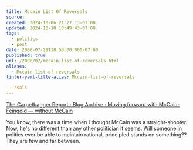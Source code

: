 ```yaml
---
title: Mccain List Of Reversals
source: 
created: 2024-10-06 21:27:13-07:00
updated: 2024-10-10 10:49:43-07:00
tags:
  - politics
  - post
date: 2006-07-29T18:50:00.000-07:00
published: true
url: /2006/07/mccain-list-of-reversals.html
aliases:
  - Mccain-list-of-reversals
linter-yaml-title-alias: Mccain-list-of-reversals

---rsals
---
```



[The Carpetbagger Report : Blog Archive : Moving forward with McCain-Feingold — without McCain](https://www.thecarpetbaggerreport.com/archives/8066.html "The Carpetbagger Report : Blog Archive : Moving forward with McCain-Feingold — without McCain")  
  
You know, there was a time when I thought McCain was a straight-shooter. Now, he's no different than any other politician it seems. Will someone in politics ever be able to maintain rational, principled stands on something?? They are few and far between.